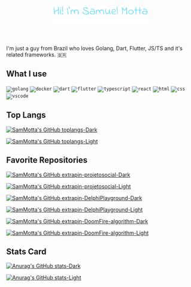 <!-- To do: put an anchor to my website -->
<p align="center"><img width="50%" src="assets/header.svg"/></p>
<br />

I'm just a guy from Brazil who loves Golang, Dart, Flutter, JS/TS and it's related frameworks. :brazil:

<!-- **About me** -->
## What I use

<code><img height="24" alt="golang" src="https://cdn.jsdelivr.net/gh/devicons/devicon@latest/icons/go/go-original-wordmark.svg" /></code>
<code><img height="24" alt="docker" src="https://cdn.jsdelivr.net/gh/devicons/devicon@latest/icons/docker/docker-original.svg" /></code>
<code><img height="24" alt="dart" src="https://cdn.jsdelivr.net/gh/devicons/devicon/icons/dart/dart-original.svg"></code>
<code><img height="24" alt="flutter" src="https://cdn.jsdelivr.net/gh/devicons/devicon/icons/flutter/flutter-original.svg"></code>
<code><img height="24" alt="typescript" src="https://cdn.jsdelivr.net/gh/devicons/devicon/icons/typescript/typescript-original.svg"></code>
<code><img height="24" alt="react" src="https://cdn.jsdelivr.net/gh/devicons/devicon/icons/react/react-original.svg"></code>
<code><img height="24" alt="html" src="https://cdn.jsdelivr.net/gh/devicons/devicon/icons/html5/html5-original.svg"></code>
<code><img height="24" alt="css" src="https://cdn.jsdelivr.net/gh/devicons/devicon/icons/css3/css3-original.svg"></code>
<code><img height="20" alt="vscode" src="https://cdn.jsdelivr.net/gh/devicons/devicon/icons/vscode/vscode-original.svg"></code>

## Top Langs

[![SamMotta's GitHub toplangs-Dark](https://github-readme-stats.vercel.app/api/top-langs/?username=sammotta&layout=compact&langs_count=8&theme=algolia&hide_border=true)](https://github.com/SamMotta/SamMotta#gh-dark-mode-only)

[![SamMotta's GitHub toplangs-Light](https://github-readme-stats.vercel.app/api/top-langs/?username=sammotta&layout=compact&langs_count=8&theme=buefy&hide_border=true#gh-light-mode-only)](https://github.com/SamMotta/SamMotta#gh-light-mode-only)

## Favorite Repositories

[![SamMotta's GitHub extrapin-projetosocial-Dark](https://github-readme-stats.vercel.app/api/pin/?username=sammotta&repo=projetosocial&show_owner=true&theme=algolia&hide_border=true#gh-dark-mode-only)](https://github.com/SamMotta/ProjetoSocial#gh-dark-mode-only)

[![SamMotta's GitHub extrapin-projetosocial-Light](https://github-readme-stats.vercel.app/api/pin/?username=sammotta&repo=projetosocial&show_owner=true&theme=buefy&hide_border=true#gh-light-mode-only)](https://github.com/SamMotta/ProjetoSocial#gh-light-mode-only)

[![SamMotta's GitHub extrapin-DelphiPlayground-Dark](https://github-readme-stats.vercel.app/api/pin/?username=sammotta&repo=DelphiPlayground&show_owner=true&theme=algolia&hide_border=true#gh-dark-mode-only)](https://github.com/SamMotta/DelphiPlayground#gh-dark-mode-only)

[![SamMotta's GitHub extrapin-DelphiPlayground-Light](https://github-readme-stats.vercel.app/api/pin/?username=sammotta&repo=DelphiPlayground&show_owner=true&theme=buefy&hide_border=true#gh-light-mode-only)](https://github.com/SamMotta/DelphiPlayground#gh-light-mode-only)

[![SamMotta's GitHub extrapin-DoomFire-algorithm-Dark](https://github-readme-stats.vercel.app/api/pin/?username=sammotta&repo=DoomFire-algorithm&show_owner=true&theme=algolia&hide_border=true#gh-dark-mode-only)](https://github.com/SamMotta/DoomFire-algorithm#gh-dark-mode-only)

[![SamMotta's GitHub extrapin-DoomFire-algorithm-Light](https://github-readme-stats.vercel.app/api/pin/?username=sammotta&repo=DoomFire-algorithm&show_owner=true&theme=buefy&hide_border=true#gh-light-mode-only)](https://github.com/SamMotta/DoomFire-algorithm#gh-light-mode-only)

## Stats Card

[![Anurag's GitHub stats-Dark](https://github-readme-stats.vercel.app/api?username=sammotta&show_icons=true&theme=algolia&hide_border=true&hide=contribs,prs#gh-dark-mode-only)](https://github.com/anuraghazra/github-readme-stats#gh-dark-mode-only)

[![Anurag's GitHub stats-Light](https://github-readme-stats.vercel.app/api?username=sammotta&show_icons=true&theme=buefy&hide_border=true&hide=contribs,prs#gh-light-mode-only)](https://github.com/anuraghazra/github-readme-stats#gh-light-mode-only)
